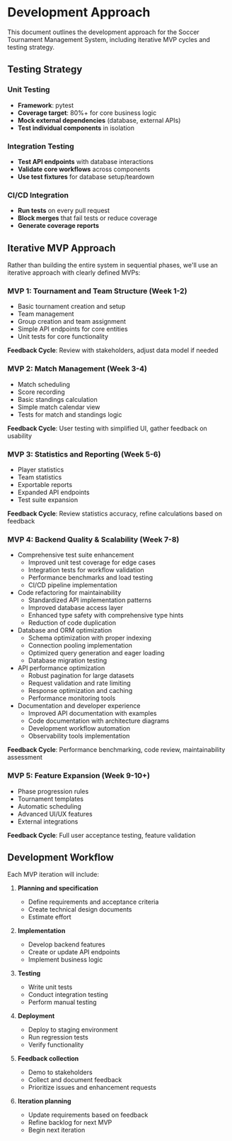 # Development Approach

This document outlines the development approach for the Soccer Tournament Management System, including iterative MVP cycles and testing strategy.

## Testing Strategy

### Unit Testing
- **Framework**: pytest
- **Coverage target**: 80%+ for core business logic
- **Mock external dependencies** (database, external APIs)
- **Test individual components** in isolation

### Integration Testing
- **Test API endpoints** with database interactions
- **Validate core workflows** across components
- **Use test fixtures** for database setup/teardown

### CI/CD Integration
- **Run tests** on every pull request
- **Block merges** that fail tests or reduce coverage
- **Generate coverage reports**

## Iterative MVP Approach

Rather than building the entire system in sequential phases, we'll use an iterative approach with clearly defined MVPs:

### MVP 1: Tournament and Team Structure (Week 1-2)
- Basic tournament creation and setup
- Team management
- Group creation and team assignment
- Simple API endpoints for core entities
- Unit tests for core functionality

**Feedback Cycle**: Review with stakeholders, adjust data model if needed

### MVP 2: Match Management (Week 3-4)
- Match scheduling
- Score recording
- Basic standings calculation
- Simple match calendar view
- Tests for match and standings logic

**Feedback Cycle**: User testing with simplified UI, gather feedback on usability

### MVP 3: Statistics and Reporting (Week 5-6)
- Player statistics
- Team statistics
- Exportable reports
- Expanded API endpoints
- Test suite expansion

**Feedback Cycle**: Review statistics accuracy, refine calculations based on feedback

### MVP 4: Backend Quality & Scalability (Week 7-8)
- Comprehensive test suite enhancement
  - Improved unit test coverage for edge cases
  - Integration tests for workflow validation
  - Performance benchmarks and load testing
  - CI/CD pipeline implementation
- Code refactoring for maintainability
  - Standardized API implementation patterns
  - Improved database access layer
  - Enhanced type safety with comprehensive type hints
  - Reduction of code duplication
- Database and ORM optimization
  - Schema optimization with proper indexing
  - Connection pooling implementation
  - Optimized query generation and eager loading
  - Database migration testing
- API performance optimization
  - Robust pagination for large datasets
  - Request validation and rate limiting
  - Response optimization and caching
  - Performance monitoring tools
- Documentation and developer experience
  - Improved API documentation with examples
  - Code documentation with architecture diagrams
  - Development workflow automation
  - Observability tools implementation

**Feedback Cycle**: Performance benchmarking, code review, maintainability assessment

### MVP 5: Feature Expansion (Week 9-10+)
- Phase progression rules
- Tournament templates
- Automatic scheduling
- Advanced UI/UX features
- External integrations

**Feedback Cycle**: Full user acceptance testing, feature validation

## Development Workflow

Each MVP iteration will include:

1. **Planning and specification**
   - Define requirements and acceptance criteria
   - Create technical design documents
   - Estimate effort

2. **Implementation**
   - Develop backend features
   - Create or update API endpoints
   - Implement business logic

3. **Testing**
   - Write unit tests
   - Conduct integration testing
   - Perform manual testing

4. **Deployment**
   - Deploy to staging environment
   - Run regression tests
   - Verify functionality

5. **Feedback collection**
   - Demo to stakeholders
   - Collect and document feedback
   - Prioritize issues and enhancement requests

6. **Iteration planning**
   - Update requirements based on feedback
   - Refine backlog for next MVP
   - Begin next iteration 